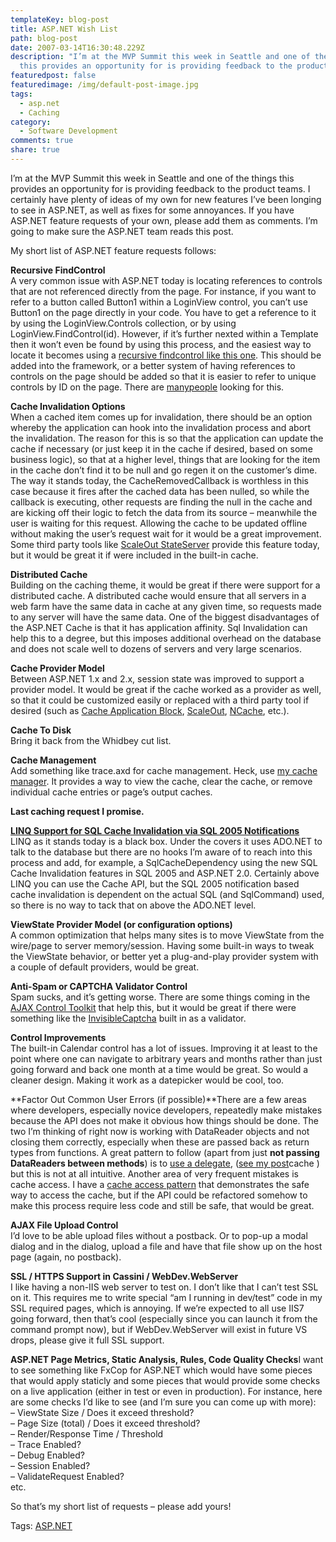 ```yaml
---
templateKey: blog-post
title: ASP.NET Wish List
path: blog-post
date: 2007-03-14T16:30:48.229Z
description: "I’m at the MVP Summit this week in Seattle and one of the things
  this provides an opportunity for is providing feedback to the product teams. "
featuredpost: false
featuredimage: /img/default-post-image.jpg
tags:
  - asp.net
  - Caching
category:
  - Software Development
comments: true
share: true
---
```

<!--StartFragment-->

I’m at the MVP Summit this week in Seattle and one of the things this provides an opportunity for is providing feedback to the product teams. I certainly have plenty of ideas of my own for new features I’ve been longing to see in ASP.NET, as well as fixes for some annoyances. If you have ASP.NET feature requests of your own, please add them as comments. I’m going to make sure the ASP.NET team reads this post.

My short list of ASP.NET feature requests follows:

**Recursive FindControl**\
A very common issue with ASP.NET today is locating references to controls that are not referenced directly from the page. For instance, if you want to refer to a button called Button1 within a LoginView control, you can’t use Button1 on the page directly in your code. You have to get a reference to it by using the LoginView.Controls collection, or by using LoginView.FindControl(id). However, if it’s further nexted within a Template then it won’t even be found by using this process, and the easiest way to locate it becomes using a [recursive findcontrol like this one](http://aspadvice.com/blogs/ssmith/archive/2006/08/23/Add-Profile-Items-in-CreateUserWizard-and-Recursive-FindControl.aspx). This should be added into the framework, or a better system of having references to controls on the page should be added so that it is easier to refer to unique controls by ID on the page. There are [many](https://www.google.com/search?hl=en&q=recursive+findcontrol)[people](http://search.live.com/results.aspx?q=recursive%20findcontrol) looking for this.

**Cache Invalidation Options**\
When a cached item comes up for invalidation, there should be an option whereby the application can hook into the invalidation process and abort the invalidation. The reason for this is so that the application can update the cache if necessary (or just keep it in the cache if desired, based on some business logic), so that at a higher level, things that are looking for the item in the cache don’t find it to be null and go regen it on the customer’s dime. The way it stands today, the CacheRemovedCallback is worthless in this case because it fires after the cached data has been nulled, so while the callback is executing, other requests are finding the null in the cache and are kicking off their logic to fetch the data from its source – meanwhile the user is waiting for this request. Allowing the cache to be updated offline without making the user’s request wait for it would be a great improvement. Some third party tools like [ScaleOut StateServer](http://www.scaleoutsoftware.com/products/stateServer/index.html) provide this feature today, but it would be great it if were included in the built-in cache.

**Distributed Cache**\
Building on the caching theme, it would be great if there were support for a distributed cache. A distributed cache would ensure that all servers in a web farm have the same data in cache at any given time, so requests made to any server will have the same data. One of the biggest disadvantages of the ASP.NET Cache is that it has application affinity. Sql Invalidation can help this to a degree, but this imposes additional overhead on the database and does not scale well to dozens of servers and very large scenarios.

**Cache Provider Model**\
Between ASP.NET 1.x and 2.x, session state was improved to support a provider model. It would be great if the cache worked as a provider as well, so that it could be customized easily or replaced with a third party tool if desired (such as [Cache Application Block](http://msdn2.microsoft.com/en-us/library/aa480456.aspx), [ScaleOut](http://www.scaleoutsoftware.com/products/stateServer/index.html), [NCache](http://www.alachisoft.com/ncache/index.html), etc.).

**Cache To Disk**\
Bring it back from the Whidbey cut list.

**Cache Management**\
Add something like trace.axd for cache management. Heck, use [my cache manager](http://aspalliance.com/cachemanager). It provides a way to view the cache, clear the cache, or remove individual cache entries or page’s output caches.

**Last caching request I promise.**

**[LINQ Support for SQL Cache Invalidation via SQL 2005 Notifications](http://aspadvice.com/blogs/ssmith/archive/2006/12/06/C_2300_-3.0-Feature-Notes.aspx)**\
LINQ as it stands today is a black box. Under the covers it uses ADO.NET to talk to the database but there are no hooks I’m aware of to reach into this process and add, for example, a SqlCacheDependency using the new SQL Cache Invalidation features in SQL 2005 and ASP.NET 2.0. Certainly above LINQ you can use the Cache API, but the SQL 2005 notification based cache invalidation is dependent on the actual SQL (and SqlCommand) used, so there is no way to tack that on above the ADO.NET level.

**ViewState Provider Model (or configuration options)**\
A common optimization that helps many sites is to move ViewState from the wire/page to server memory/session. Having some built-in ways to tweak the ViewState behavior, or better yet a plug-and-play provider system with a couple of default providers, would be great.

**Anti-Spam or CAPTCHA Validator Control**\
Spam sucks, and it’s getting worse. There are some things coming in the [AJAX Control Toolkit](http://ajax.asp.net/ajaxtoolkit/NoBot/NoBot.aspx) that help this, but it would be great if there were something like the [InvisibleCaptcha](http://haacked.com/archive/2006/09/26/Lightweight_Invisible_CAPTCHA_Validator_Control.aspx) built in as a validator.

**Control Improvements**\
The built-in Calendar control has a lot of issues. Improving it at least to the point where one can navigate to arbitrary years and months rather than just going forward and back one month at a time would be great. So would a cleaner design. Making it work as a datepicker would be cool, too.

**Factor Out Common User Errors (if possible)**There are a few areas where developers, especially novice developers, repeatedly make mistakes because the API does not make it obvious how things should be done. The two I’m thinking of right now is working with DataReader objects and not closing them correctly, especially when these are passed back as return types from functions. A great pattern to follow (apart from just **not passing DataReaders between methods**) is to [use a delegate](http://aspalliance.com/526), ([see my post](http://aspadvice.com/blogs/ssmith/archive/2004/09/17/1821.aspx)cache ) but this is not at all intuitive. Another area of very frequent mistakes is cache access. I have a [cache access pattern](http://aspadvice.com/blogs/ssmith/archive/2004/04/02/1803.aspx) that demonstrates the safe way to access the cache, but if the API could be refactored somehow to make this process require less code and still be safe, that would be great.

**AJAX File Upload Control**\
I’d love to be able upload files without a postback. Or to pop-up a modal dialog and in the dialog, upload a file and have that file show up on the host page (again, no postback).

**SSL / HTTPS Support in Cassini / WebDev.WebServer**\
I like having a non-IIS web server to test on. I don’t like that I can’t test SSL on it. This requires me to write special “am I running in dev/test” code in my SSL required pages, which is annoying. If we’re expected to all use IIS7 going forward, then that’s cool (especially since you can launch it from the command prompt now), but if WebDev.WebServer will exist in future VS drops, please give it full SSL support.

**ASP.NET Page Metrics, Static Analysis, Rules, Code Quality Checks**I want to see something like FxCop for ASP.NET which would have some pieces that would apply staticly and some pieces that would provide some checks on a live application (either in test or even in production). For instance, here are some checks I’d like to see (and I’m sure you can come up with more):\
– ViewState Size / Does it exceed threshold?\
– Page Size (total) / Does it exceed threshold?\
– Render/Response Time / Threshold\
– Trace Enabled?\
– Debug Enabled?\
– Session Enabled?\
– ValidateRequest Enabled?\
etc.

So that’s my short list of requests – please add yours!

Tags: [ASP.NET](http://technorati.com/tag/ASP.NET)

<!--EndFragment-->
